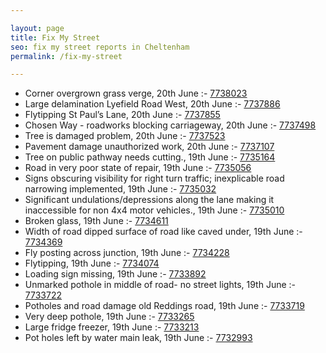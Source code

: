 ```yaml
---

layout: page
title: Fix My Street
seo: fix my street reports in Cheltenham
permalink: /fix-my-street

---
```


<!-- fix_marker starts -->

- Corner overgrown grass verge, 20th June :- [7738023](https://www.fixmystreet.com/report/7738023)
- Large delamination Lyefield Road West, 20th June :- [7737886](https://www.fixmystreet.com/report/7737886)
- Flytipping St Paul’s Lane, 20th June :- [7737855](https://www.fixmystreet.com/report/7737855)
- Chosen Way - roadworks blocking carriageway, 20th June :- [7737498](https://www.fixmystreet.com/report/7737498)
- Tree is damaged problem, 20th June :- [7737523](https://www.fixmystreet.com/report/7737523)
- Pavement damage unauthorized work, 20th June :- [7737107](https://www.fixmystreet.com/report/7737107)
- Tree on public pathway needs cutting., 19th June :- [7735164](https://www.fixmystreet.com/report/7735164)
- Road in very poor state of repair, 19th June :- [7735056](https://www.fixmystreet.com/report/7735056)
- Signs obscuring visibility for right turn traffic; inexplicable road narrowing implemented, 19th June :- [7735032](https://www.fixmystreet.com/report/7735032)
- Significant undulations/depressions along the lane making it inaccessible for non 4x4 motor vehicles., 19th June :- [7735010](https://www.fixmystreet.com/report/7735010)
- Broken glass, 19th June :- [7734611](https://www.fixmystreet.com/report/7734611)
- Width of road dipped surface of road like caved under, 19th June :- [7734369](https://www.fixmystreet.com/report/7734369)
- Fly posting across junction, 19th June :- [7734228](https://www.fixmystreet.com/report/7734228)
- Flytipping, 19th June :- [7734074](https://www.fixmystreet.com/report/7734074)
- Loading sign missing, 19th June :- [7733892](https://www.fixmystreet.com/report/7733892)
- Unmarked pothole in middle of road- no street lights, 19th June :- [7733722](https://www.fixmystreet.com/report/7733722)
- Potholes and road damage old Reddings road, 19th June :- [7733719](https://www.fixmystreet.com/report/7733719)
- Very deep pothole, 19th June :- [7733265](https://www.fixmystreet.com/report/7733265)
- Large fridge freezer, 19th June :- [7733213](https://www.fixmystreet.com/report/7733213)
- Pot holes left by water main leak, 19th June :- [7732993](https://www.fixmystreet.com/report/7732993)

<!-- fix_marker ends -->